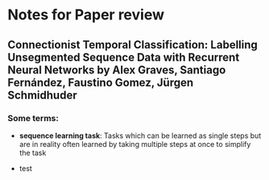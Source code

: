 # Notes for Paper review
## Connectionist Temporal Classification: Labelling Unsegmented Sequence Data with Recurrent Neural Networks by Alex Graves, Santiago Fernández, Faustino Gomez, Jürgen Schmidhuder


### Some terms:

- **sequence learning task**: Tasks which can be learned as single steps but are in reality often learned by taking multiple steps at once to simplify the task

- test
